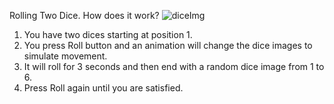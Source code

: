 Rolling Two Dice. How does it work?
![diceImg](https://github.com/user-attachments/assets/cbf7c412-8743-4de8-a7cb-536aa1b9774a)

1. You have two dices starting at position 1.
2. You press Roll button and an animation will change the dice images to simulate movement.
3. It will roll for 3 seconds and then end with a random dice image from 1 to 6.
4. Press Roll again until you are satisfied. 
